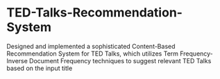 # TED-Talks-Recommendation-System

Designed and implemented a sophisticated Content-Based
Recommendation System for TED Talks, which utilizes Term
Frequency-Inverse Document Frequency techniques to suggest
relevant TED Talks based on the input title
